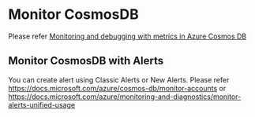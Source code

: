 <properties
	pageTitle="Cosmos DB Metrics"
  description="Cosmos DB Metrics"
	service="microsoft.documentdb"
	resource="databaseAccounts"
	authors="balaksms"
	displayOrder="15"
	selfHelpType="resource"
	supportTopicIds="32597532"
	resourceTags=""
	productPesIds=""
	cloudEnvironments="public"
/>

# Monitor CosmosDB

Please refer [Monitoring and debugging with metrics in Azure Cosmos DB](https://docs.microsoft.com/en-us/azure/cosmos-db/use-metrics)


## Monitor CosmosDB with Alerts

You can create alert using Classic Alerts or New Alerts.  Please refer https://docs.microsoft.com/azure/cosmos-db/monitor-accounts
or https://docs.microsoft.com/azure/monitoring-and-diagnostics/monitor-alerts-unified-usage


